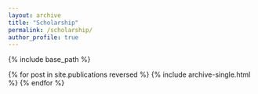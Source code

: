 ```yaml
---
layout: archive
title: "Scholarship"
permalink: /scholarship/
author_profile: true
---
```


{% include base_path %}

{% for post in site.publications reversed %}
  {% include archive-single.html %}
{% endfor %}
